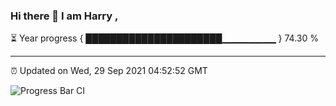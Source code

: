 ### Hi there 👋 I am Harry , 

⏳ Year progress { ██████████████████████▁▁▁▁▁▁▁▁ } 74.30 %

---

⏰ Updated on Wed, 29 Sep 2021 04:52:52 GMT

![Progress Bar CI](https://github.com/duykhang68/duykhang68/workflows/Progress%20Bar%20CI/badge.svg)
